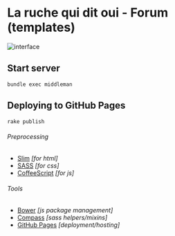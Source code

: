 La ruche qui dit oui - Forum (templates)
========================================

![interface](https://cloud.githubusercontent.com/assets/88243/24135485/b64cda76-0e55-11e7-812f-8def24d183c9.png)

## Start server

`bundle exec middleman`

## Deploying to GitHub Pages

`rake publish`

###### Preprocessing
- [Slim](http://slim-lang.com) *[for html]*
- [SASS](http://sass-lang.com) *[for css]*
- [CoffeeScript](http://coffeescript.org) *[for js]*

###### Tools
- [Bower](http://bower.io) *[js package management]*
- [Compass](http://compass-style.org) *[sass helpers/mixins]*
- [GitHub Pages](http://pages.github.com) *[deployment/hosting]*
